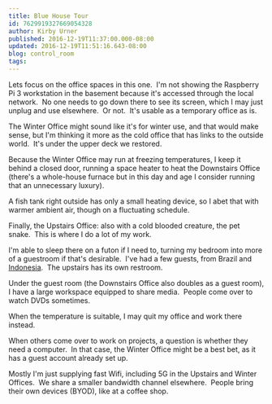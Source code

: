 ```yaml
---
title: Blue House Tour
id: 7629919327669054328
author: Kirby Urner
published: 2016-12-19T11:37:00.000-08:00
updated: 2016-12-19T11:51:16.643-08:00
blog: control_room
tags: 
---
```


Lets focus on the office spaces in this one.  I'm not showing the Raspberry Pi 3 workstation in the basement because it's accessed through the local network.  No one needs to go down there to see its screen, which I may just unplug and use elsewhere.  Or not.  It's usable as a temporary office as is.

The Winter Office might sound like it's for winter use, and that would make sense, but I'm thinking it more as the cold office that has links to the outside world.  It's under the upper deck we restored.

[](https://www.flickr.com/photos/kirbyurner/30939261943/in/dateposted-public/)

Because the Winter Office may run at freezing temperatures, I keep it behind a closed door, running a space heater to heat the Downstairs Office (there's a whole-house furnace but in this day and age I consider running that an unnecessary luxury).

A fish tank right outside has only a small heating device, so I abet that with warmer ambient air, though on a fluctuating schedule.

[](https://www.flickr.com/photos/kirbyurner/30907265034/in/dateposted-public/)

Finally, the Upstairs Office: also with a cold blooded creature, the pet snake.  This is where I do a lot of my work.

I'm able to sleep there on a futon if I need to, turning my bedroom into more of a guestroom if that's desirable.  I've had a few guests, from Brazil and [Indonesia](http://controlroom.blogspot.com/2016/08/basement-revolutionary.html).  The upstairs has its own restroom.

[](https://www.flickr.com/photos/kirbyurner/31711486906/in/dateposted-public/)

Under the guest room (the Downstairs Office also doubles as a guest room), I have a large workspace equipped to share media.  People come over to watch DVDs sometimes.

When the temperature is suitable, I may quit my office and work there instead.

When others come over to work on projects, a question is whether they need a computer.  In that case, the Winter Office might be a best bet, as it has a guest account already set up.

Mostly I'm just supplying fast Wifi, including 5G in the Upstairs and Winter Offices.  We share a smaller bandwidth channel elsewhere.  People bring their own devices (BYOD), like at a coffee shop.

[](https://www.flickr.com/photos/kirbyurner/31376209920/in/dateposted-public/)